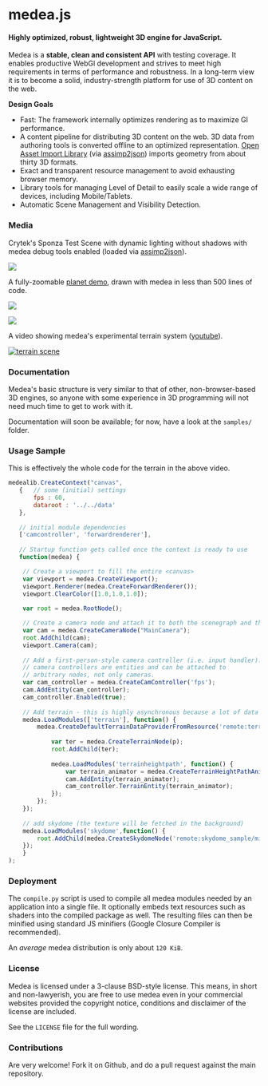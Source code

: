 medea.js
========

#### Highly optimized, robust, lightweight __3D engine for JavaScript__.  ####

Medea is a __stable, clean and consistent API__ with testing coverage. It enables productive WebGl development and strives to meet high requirements in terms of performance and robustness. In a long-term view it is to become a solid, industry-strength platform for use of 3D content on the web.  

**Design Goals**

 - Fast: The framework internally optimizes rendering as to maximize Gl performance.
 - A content pipeline for distributing 3D content on the web. 3D data from authoring tools is converted offline to an optimized representation.  <a href="http://assimp.sourceforge.net">Open Asset Import Library</a> 
  (via <a href="https://github.com/acgessler/assimp2json">assimp2json</a>) imports geometry from about thirty 3D formats.
 - Exact and transparent resource management to avoid exhausting browser memory.
 - Library tools for managing Level of Detail to easily scale a wide range of devices, including Mobile/Tablets.
 - Automatic Scene Management and Visibility Detection.


### Media ###


Crytek's Sponza Test Scene with dynamic lighting without shadows with medea debug tools enabled (loaded via <a href="https://github.com/acgessler/assimp2json">assimp2json</a>).

<img src="http://www7.pic-upload.de/19.10.13/bxig953ohjh7.png"> </img>

A fully-zoomable <a href="https://github.com/acgessler/webgl-lake">planet demo</a>, drawn with medea in less than 500 lines of code.

<img src="https://camo.githubusercontent.com/23d2ea50757555192b605a15f13676b3c76bedc1/687474703a2f2f7331342e64697265637475706c6f61642e6e65742f696d616765732f3134303731302f32396b377338646e2e706e67"> </img>

<img src="https://camo.githubusercontent.com/23d2ea50757555192b605a15f13676b3c76bedc1/687474703a2f2f7331342e64697265637475706c6f61642e6e65742f696d616765732f3134303731302f32396b377338646e2e706e67"> </img>

A video showing medea's experimental terrain system (<a href="http://www.youtube.com/watch?v=VGLvI7iFjsE">youtube</a>).

<a href="http://www.youtube.com/watch?v=VGLvI7iFjsE"><img src="http://acgessler.github.com/medea.js/media/splash1.PNG" alt="terrain scene"></a>

### Documentation ###

Medea's basic structure is very similar to that of other, non-browser-based 3D engines, so anyone with some experience in 3D programming will not need much time to get to work with it. 

Documentation will soon be available; for now, have a look at the `samples/` folder.

### Usage Sample ###

This is effectively the whole code for the terrain in the above video.

```javascript
medealib.CreateContext("canvas",
   {   // some (initial) settings
       fps : 60,
       dataroot : '../../data'
   },
   
   // initial module dependencies
   ['camcontroller', 'forwardrenderer'],
   
   // Startup function gets called once the context is ready to use
   function(medea) {

	// Create a viewport to fill the entire <canvas>
	var viewport = medea.CreateViewport();
	viewport.Renderer(medea.CreateForwardRenderer());
	viewport.ClearColor([1.0,1.0,1.0]);
 
	var root = medea.RootNode();

	// Create a camera node and attach it to both the scenegraph and the viewport.
	var cam = medea.CreateCameraNode("MainCamera");
	root.AddChild(cam);
	viewport.Camera(cam);
	
	// Add a first-person-style camera controller (i.e. input handler).
	// camera controllers are entities and can be attached to
	// arbitrary nodes, not only cameras.
	var cam_controller = medea.CreateCamController('fps');
	cam.AddEntity(cam_controller);
	cam_controller.Enabled(true);
		
	// Add terrain - this is highly asynchronous because a lot of data needs to be loaded
	medea.LoadModules(['terrain'], function() {
		medea.CreateDefaultTerrainDataProviderFromResource('remote:terrain_sample/terrain.json', function(p) {
		
			var ter = medea.CreateTerrainNode(p);
			root.AddChild(ter);
			
			medea.LoadModules('terrainheightpath', function() {
				var terrain_animator = medea.CreateTerrainHeightPathAnimator(ter,15.0);
				cam.AddEntity(terrain_animator);
				cam_controller.TerrainEntity(terrain_animator);
			});
		});
	});
	
	// add skydome (the texture will be fetched in the background)
	medea.LoadModules('skydome',function() {
		root.AddChild(medea.CreateSkydomeNode('remote:skydome_sample/midmorning/midmorning.png',0.4));
	});
    }
);
```

### Deployment ###

The `compile.py` script is used to compile all medea modules needed by an application into a single file. It optionally embeds text resources such as shaders into the compiled package as well. The resulting files can then be minified using standard JS minifiers (Google Closure Compiler is recommended).

An _average_ medea distribution is only about `120 KiB`.

### License ###

Medea is licensed under a 3-clause BSD-style license. This means, in short and non-lawyerish, you are free to use medea even in your commercial websites provided the copyright notice, conditions and disclaimer of the license are included. 

See the `LICENSE` file for the full wording.

### Contributions ###

Are very welcome! Fork it on Github, and do a pull request against the main repository.




